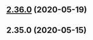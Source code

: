 ## [2.36.0](https://github.com/as24ch/blueimp-gallery/compare/2.35.1...2.36.0) (2020-05-19)

## 2.35.0 (2020-05-15)

